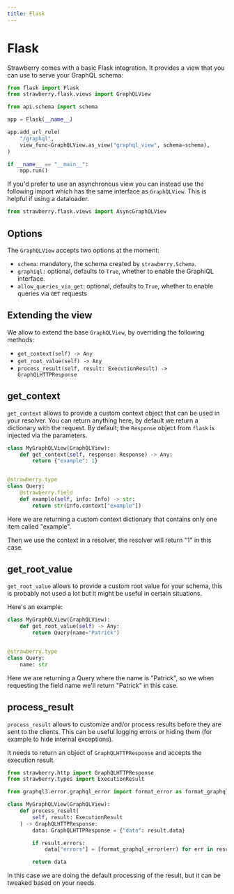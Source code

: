 ```yaml
---
title: Flask
---
```


# Flask

Strawberry comes with a basic Flask integration. It provides a view that you can
use to serve your GraphQL schema:

```python
from flask import Flask
from strawberry.flask.views import GraphQLView

from api.schema import schema

app = Flask(__name__)

app.add_url_rule(
    "/graphql",
    view_func=GraphQLView.as_view("graphql_view", schema=schema),
)

if __name__ == "__main__":
    app.run()
```

If you'd prefer to use an asynchronous view you can instead use the following import which has the same interface as `GraphQLView`. This is helpful if using a dataloader.

```python
from strawberry.flask.views import AsyncGraphQLView
```

## Options

The `GraphQLView` accepts two options at the moment:

- `schema`: mandatory, the schema created by `strawberry.Schema`.
- `graphiql:` optional, defaults to `True`, whether to enable the GraphiQL
  interface.
- `allow_queries_via_get`: optional, defaults to `True`, whether to enable
  queries via `GET` requests

## Extending the view

We allow to extend the base `GraphQLView`, by overriding the following methods:

- `get_context(self) -> Any`
- `get_root_value(self) -> Any`
- `process_result(self, result: ExecutionResult) -> GraphQLHTTPResponse`

## get_context

`get_context` allows to provide a custom context object that can be used in your
resolver. You can return anything here, by default we return a dictionary with
the request. By default; the `Response` object from `flask` is injected via the parameters.

```python
class MyGraphQLView(GraphQLView):
    def get_context(self, response: Response) -> Any:
        return {"example": 1}


@strawberry.type
class Query:
    @strawberry.field
    def example(self, info: Info) -> str:
        return str(info.context["example"])
```

Here we are returning a custom context dictionary that contains only one item
called "example".

Then we use the context in a resolver, the resolver will return "1" in this
case.

## get_root_value

`get_root_value` allows to provide a custom root value for your schema, this is
probably not used a lot but it might be useful in certain situations.

Here's an example:

```python
class MyGraphQLView(GraphQLView):
    def get_root_value(self) -> Any:
        return Query(name="Patrick")


@strawberry.type
class Query:
    name: str
```

Here we are returning a Query where the name is "Patrick", so we when requesting
the field name we'll return "Patrick" in this case.

## process_result

`process_result` allows to customize and/or process results before they are sent
to the clients. This can be useful logging errors or hiding them (for example to
hide internal exceptions).

It needs to return an object of `GraphQLHTTPResponse` and accepts the execution result.

```python
from strawberry.http import GraphQLHTTPResponse
from strawberry.types import ExecutionResult

from graphql3.error.graphql_error import format_error as format_graphql_error

class MyGraphQLView(GraphQLView):
    def process_result(
        self, result: ExecutionResult
    ) -> GraphQLHTTPResponse:
        data: GraphQLHTTPResponse = {"data": result.data}

        if result.errors:
            data["errors"] = [format_graphql_error(err) for err in result.errors]

        return data
```

In this case we are doing the default processing of the result, but it can be
tweaked based on your needs.
